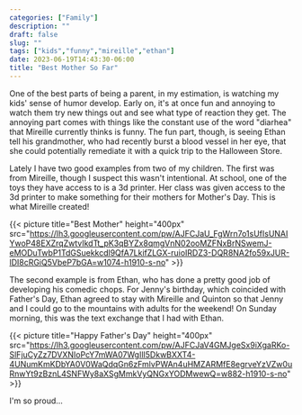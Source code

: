 ```yaml
---
categories: ["Family"]
description: ""
draft: false
slug: ""
tags: ["kids","funny","mireille","ethan"]
date: 2023-06-19T14:43:30-06:00
title: "Best Mother So Far"
---
```


One of the best parts of being a parent, in my estimation, is watching my kids' sense of humor develop. Early on, it's at once fun and annoying to watch them try new things out and see what type of reaction they get. The annoying part comes with things like the constant use of the word "diarhea" that Mireille currently thinks is funny. The fun part, though, is seeing Ethan tell his grandmother, who had recently burst a blood vessel in her eye, that she could potentially remediate it with a quick trip to the Halloween Store.

Lately I have two good examples from two of my children. The first was from Mireille, though I suspect this wasn't intentional. At school, one of the toys they have access to is a 3d printer. Her class was given access to the 3d printer to make something for their mothers for Mother's Day. This is what Mireille created!

{{< picture title="Best Mother" height="400px" src="https://lh3.googleusercontent.com/pw/AJFCJaU_FgWrn7o1sUfIsUNAIYwoP48EXZrqZwtvIkdTt_pK3qBYZx8qmgVnN02ooMZFNxBrNSwemJ-eMODuTwbP1TdGSuekkcdl9QfA7LkifZLGX-ruioIRDZ3-DQR8NA2fo59xJUR-lDI8cRGiQ5VbeP7bGA=w1074-h1910-s-no" >}}

The second example is from Ethan, who has done a pretty good job of developing his comedic chops. For Jenny's birthday, which coincided with Father's Day, Ethan agreed to stay with Mireille and Quinton so that Jenny and I could go to the mountains with adults for the weekend! On Sunday morning, this was the text exchange that I had with Ethan.

{{< picture title="Happy Father's Day" height="400px" src="https://lh3.googleusercontent.com/pw/AJFCJaV4GMJgeSx9iXgaRKo-SlFjuCyZz7DVXNIoPcY7mWA07WgIlI5DkwBXXT4-4UNumKmKDbYA0V0WaQdqGn6zFmlvPWAn4uHMZARMfE8egrveYzVZw0uRnwYt9zBznL4SNFWy8aXSgMmkVyQNGxYODMwewQ=w882-h1910-s-no" >}}

I'm so proud...
